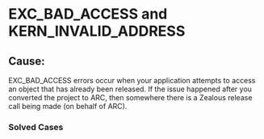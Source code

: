 # EXC_BAD_ACCESS and KERN_INVALID_ADDRESS

## Cause: 
EXC_BAD_ACCESS errors occur when your application attempts to access an object that has already been released. If the issue happened after you converted the project to ARC, then somewhere there is a Zealous release call being made (on behalf of ARC).

### Solved Cases
